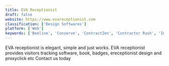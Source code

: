 ```yaml
---
title: EVA Receptionist
draft: false 
website: https://www.evareceptionist.com
classification: ['Design Softwares']
platform: ['Web']
keywords: ['Beeline', 'Conserve', 'ContractZen', 'Contractor Rush', 'Initiafy', 'Intuit Workforce', 'Kriya AI', 'Magic', 'NetSuite', 'Payable', 'Rapid Contractor Management', 'Rapid Incident Reporting', 'ServiceChannel', 'Slack', 'Thought Industries', 'TransferWise Business Payouts', 'VMS Contractor Management', 'Wonolo']
---
```

EVA receptionist is elegant, simple and just works. EVA receptionist provides visitors tracking software, book, badges, ereceptionist design and proxyclick etc Contact us today